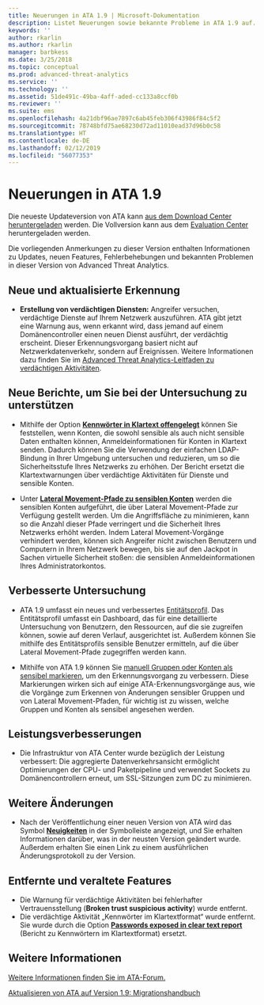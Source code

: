 ```yaml
---
title: Neuerungen in ATA 1.9 | Microsoft-Dokumentation
description: Listet Neuerungen sowie bekannte Probleme in ATA 1.9 auf.
keywords: ''
author: rkarlin
ms.author: rkarlin
manager: barbkess
ms.date: 3/25/2018
ms.topic: conceptual
ms.prod: advanced-threat-analytics
ms.service: ''
ms.technology: ''
ms.assetid: 51de491c-49ba-4aff-aded-cc133a8ccf0b
ms.reviewer: ''
ms.suite: ems
ms.openlocfilehash: 4a21dbf96ae7897c6ab45feb306f43986f84c5f2
ms.sourcegitcommit: 78748bfd75ae68230d72ad11010ead37d96b0c58
ms.translationtype: HT
ms.contentlocale: de-DE
ms.lasthandoff: 02/12/2019
ms.locfileid: "56077353"
---
```

# <a name="whats-new-in-ata-version-19"></a>Neuerungen in ATA 1.9

Die neueste Updateversion von ATA kann [aus dem Download Center heruntergeladen](https://www.microsoft.com/download/details.aspx?id=56725) werden. Die Vollversion kann aus dem [Evaluation Center](http://www.microsoft.com/evalcenter/evaluate-microsoft-advanced-threat-analytics) heruntergeladen werden.

Die vorliegenden Anmerkungen zu dieser Version enthalten Informationen zu Updates, neuen Features, Fehlerbehebungen und bekannten Problemen in dieser Version von Advanced Threat Analytics.

## <a name="new--updated-detections"></a>Neue und aktualisierte Erkennung

-  **Erstellung von verdächtigen Diensten:** Angreifer versuchen, verdächtige Dienste auf Ihrem Netzwerk auszuführen. ATA gibt jetzt eine Warnung aus, wenn erkannt wird, dass jemand auf einem Domänencontroller einen neuen Dienst ausführt, der verdächtig erscheint. Dieser Erkennungsvorgang basiert nicht auf Netzwerkdatenverkehr, sondern auf Ereignissen. Weitere Informationen dazu finden Sie im [Advanced Threat Analytics-Leitfaden zu verdächtigen Aktivitäten](suspicious-activity-guide.md#suspicious-service-creation).


## <a name="new-reports-to-help-you-investigate"></a>Neue Berichte, um Sie bei der Untersuchung zu unterstützen 

-   Mithilfe der Option [**Kennwörter in Klartext offengelegt**](reports.md) können Sie feststellen, wenn Konten, die sowohl sensible als auch nicht sensible Daten enthalten können, Anmeldeinformationen für Konten in Klartext senden. Dadurch können Sie die Verwendung der einfachen LDAP-Bindung in Ihrer Umgebung untersuchen und reduzieren, um so die Sicherheitsstufe Ihres Netzwerks zu erhöhen. Der Bericht ersetzt die Klartextwarnungen über verdächtige Aktivitäten für Dienste und sensible Konten.

- Unter [**Lateral Movement-Pfade zu sensiblen Konten**](reports.md) werden die sensiblen Konten aufgeführt, die über Lateral Movement-Pfade zur Verfügung gestellt werden. Um die Angriffsfläche zu minimieren, kann so die Anzahl dieser Pfade verringert und die Sicherheit Ihres Netzwerks erhöht werden. Indem Lateral Movement-Vorgänge verhindert werden, können sich Angreifer nicht zwischen Benutzern und Computern in Ihrem Netzwerk bewegen, bis sie auf den Jackpot in Sachen virtuelle Sicherheit stoßen: die sensiblen Anmeldeinformationen Ihres Administratorkontos.

## <a name="improved-investigation"></a>Verbesserte Untersuchung

-  ATA 1.9 umfasst ein neues und verbessertes [Entitätsprofil](entity-profiles.md). Das Entitätsprofil umfasst ein Dashboard, das für eine detaillierte Untersuchung von Benutzern, den Ressourcen, auf die sie zugreifen können, sowie auf deren Verlauf, ausgerichtet ist. Außerdem können Sie mithilfe des Entitätsprofils sensible Benutzer ermitteln, auf die über Lateral Movement-Pfade zugegriffen werden kann. 

-   Mithilfe von ATA 1.9 können Sie [manuell Gruppen oder Konten als sensibel markieren](tag-sensitive-accounts.md), um den Erkennungsvorgang zu verbessern. Diese Markierungen wirken sich auf einige ATA-Erkennungsvorgänge aus, wie die Vorgänge zum Erkennen von Änderungen sensibler Gruppen und von Lateral Movement-Pfaden, für wichtig ist zu wissen, welche Gruppen und Konten als sensibel angesehen werden.

## <a name="performance-improvements"></a>Leistungsverbesserungen

- Die Infrastruktur von ATA Center wurde bezüglich der Leistung verbessert: Die aggregierte Datenverkehrsansicht ermöglicht Optimierungen der CPU- und Paketpipeline und verwendet Sockets zu Domänencontrollern erneut, um SSL-Sitzungen zum DC zu minimieren.



## <a name="additional-changes"></a>Weitere Änderungen

- Nach der Veröffentlichung einer neuen Version von ATA wird das Symbol [**Neuigkeiten**](working-with-ata-console.md) in der Symbolleiste angezeigt, und Sie erhalten Informationen darüber, was in der neusten Version geändert wurde. Außerdem erhalten Sie einen Link zu einem ausführlichen Änderungsprotokoll zu der Version.


## <a name="removed-and-deprecated-features"></a>Entfernte und veraltete Features

- Die Warnung für verdächtige Aktivitäten bei fehlerhafter Vertrauensstellung (**Broken trust suspicious activity**) wurde entfernt.
- Die verdächtige Aktivität „Kennwörter im Klartextformat“ wurde entfernt. Sie wurde durch die Option [**Passwords exposed in clear text report**](reports.md) (Bericht zu Kennwörtern im Klartextformat) ersetzt.



## <a name="see-also"></a>Weitere Informationen
[Weitere Informationen finden Sie im ATA-Forum.](https://social.technet.microsoft.com/Forums/security/home?forum=mata)

[Aktualisieren von ATA auf Version 1.9: Migrationshandbuch](ata-update-1.9-migration-guide.md)

